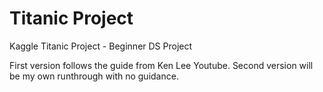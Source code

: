 # Titanic Project
 Kaggle Titanic Project - Beginner DS Project
 
 First version follows the guide from Ken Lee Youtube. Second version will be my own runthrough with no guidance. 
